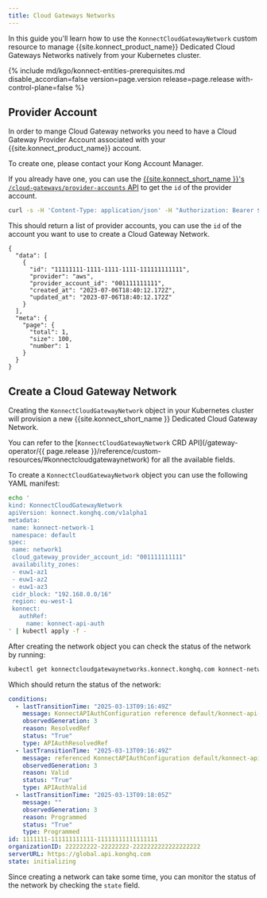 ```yaml
---
title: Cloud Gateways Networks
---
```


In this guide you'll learn how to use the `KonnectCloudGatewayNetwork` custom resource to
manage {{site.konnect_product_name}} Dedicated Cloud Gateways Networks natively from your Kubernetes cluster.

{% include md/kgo/konnect-entities-prerequisites.md disable_accordian=false version=page.version release=page.release
with-control-plane=false %}

## Provider Account

In order to mange Cloud Gateway networks you need to have a Cloud Gateway Provider Account associated with your {{site.konnect_product_name}} account.

To create one, please contact your Kong Account Manager.

If you already have one, you can use the [{{site.konnect_short_name }}'s `/cloud-gateways/provider-accounts` API][provider_account_list_api]
to get the `id` of the provider account.

```bash
curl -s -H 'Content-Type: application/json' -H "Authorization: Bearer ${KONNECT_TOKEN}" -XGET https://global.api.konghq.com/v2/cloud-gateways/provider-accounts | jq
```

[provider_account_list_api]: /konnect/api/cloud-gateways/latest/#/operations/list-provider-accounts

This should return a list of provider accounts, you can use the `id` of the account you want to use to create a Cloud Gateway Network.

```
{
  "data": [
    {
      "id": "11111111-1111-1111-1111-111111111111",
      "provider": "aws",
      "provider_account_id": "001111111111",
      "created_at": "2023-07-06T18:40:12.172Z",
      "updated_at": "2023-07-06T18:40:12.172Z"
    }
  ],
  "meta": {
    "page": {
      "total": 1,
      "size": 100,
      "number": 1
    }
  }
}
```

## Create a Cloud Gateway Network

Creating the `KonnectCloudGatewayNetwork` object in your Kubernetes cluster will provision a new {{site.konnect_short_name }} Dedicated Cloud Gateway Network.

You can refer to the [`KonnectCloudGatewayNetwork` CRD API](/gateway-operator/{{ page.release }}/reference/custom-resources/#konnectcloudgatewaynetwork)
for all the available fields.

To create a `KonnectCloudGatewayNetwork` object you can use the following YAML manifest:

```bash
echo '
kind: KonnectCloudGatewayNetwork
apiVersion: konnect.konghq.com/v1alpha1
metadata:
 name: konnect-network-1
 namespace: default
spec:
 name: network1
 cloud_gateway_provider_account_id: "001111111111"
 availability_zones:
 - euw1-az1
 - euw1-az2
 - euw1-az3
 cidr_block: "192.168.0.0/16"
 region: eu-west-1
 konnect:
   authRef:
     name: konnect-api-auth
' | kubectl apply -f -
```

After creating the network object you can check the status of the network by running:

```bash
kubectl get konnectcloudgatewaynetworks.konnect.konghq.com konnect-network-1 -o=jsonpath='{.status}' | yq -p json
```

Which should return the status of the network:

```yaml
conditions:
  - lastTransitionTime: "2025-03-13T09:16:49Z"
    message: KonnectAPIAuthConfiguration reference default/konnect-api-auth is resolved
    observedGeneration: 3
    reason: ResolvedRef
    status: "True"
    type: APIAuthResolvedRef
  - lastTransitionTime: "2025-03-13T09:16:49Z"
    message: referenced KonnectAPIAuthConfiguration default/konnect-api-auth is valid
    observedGeneration: 3
    reason: Valid
    status: "True"
    type: APIAuthValid
  - lastTransitionTime: "2025-03-13T09:18:05Z"
    message: ""
    observedGeneration: 3
    reason: Programmed
    status: "True"
    type: Programmed
id: 1111111-111111111111-11111111111111111
organizationID: 222222222-22222222-2222222222222222222
serverURL: https://global.api.konghq.com
state: initializing
```

Since creating a network can take some time, you can monitor the status of the network by checking the `state` field.

